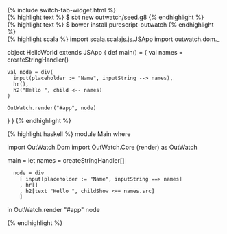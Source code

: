
<div class="example-hello-world-setup">
{% include switch-tab-widget.html %}
<div class="lang-specific scala">
{% highlight text %}
$ sbt new outwatch/seed.g8
{% endhighlight %}
</div>
<div class="lang-specific purescript">
{% highlight text %}
$ bower install purescript-outwatch
{% endhighlight %}
</div>
</div>
<div class="example-hello-world-code">
<div class="lang-specific scala">
{% highlight scala %}
import scala.scalajs.js.JSApp
import outwatch.dom._

object HelloWorld extends JSApp {
  def main() = {
    val names = createStringHandler()

    val node = div(
      input(placeholder := "Name", inputString --> names),
      hr(),
      h2("Hello ", child <-- names)
    )

    OutWatch.render("#app", node)
  }
}
{% endhighlight %}
</div>
<div class="lang-specific purescript">
{% highlight haskell %}
module Main where

import OutWatch.Dom
import OutWatch.Core (render) as OutWatch

main =
  let names = createStringHandler[]

      node = div
        [ input[placeholder := "Name", inputString ==> names]
        , hr[]
        , h2[text "Hello ", childShow <== names.src]
        ]

  in OutWatch.render "#app" node

{% endhighlight %}
</div>
</div>
<div class="example-hello-world-container">
  <div id="app" ></div>
</div>
